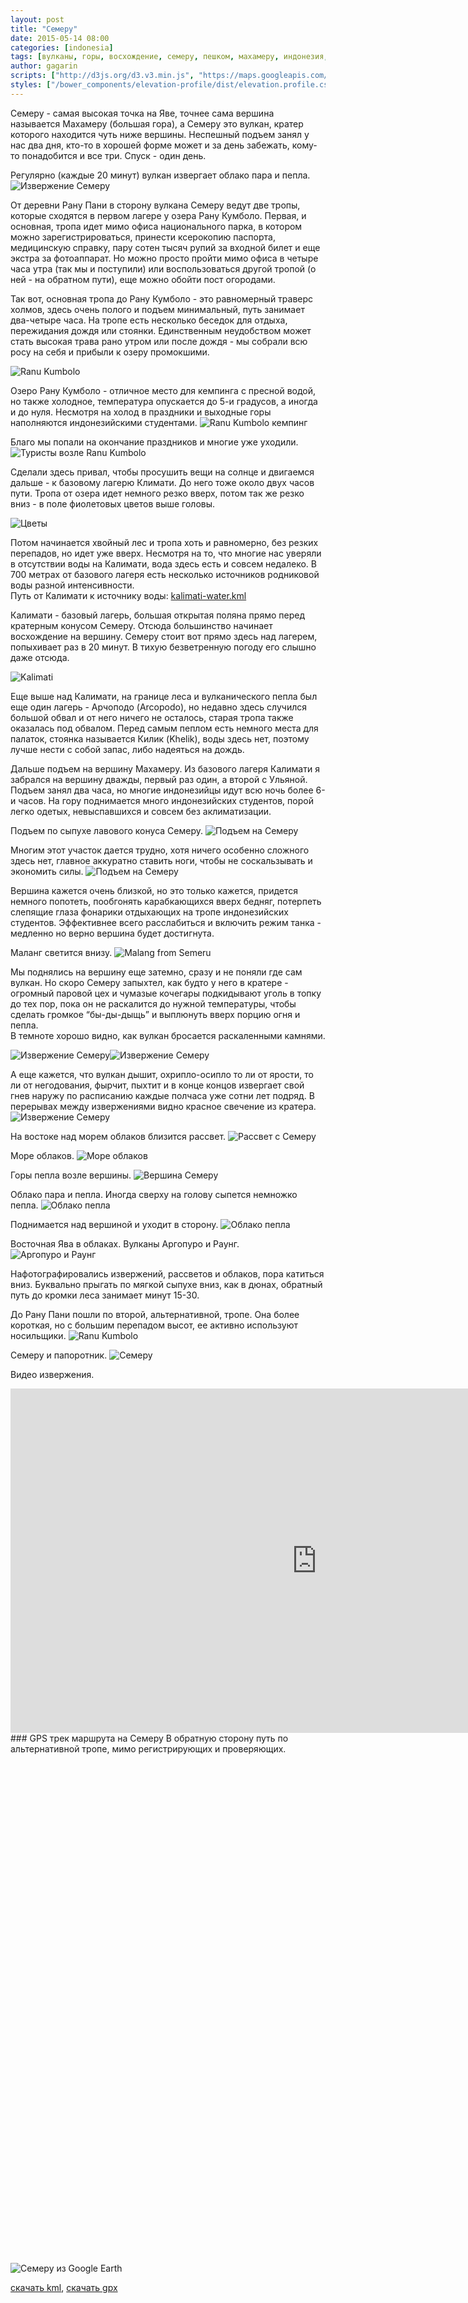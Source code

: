 ```yaml
---
layout: post
title: "Семеру"
date: 2015-05-14 08:00
categories: [indonesia]
tags: [вулканы, горы, восхождение, семеру, пешком, махамеру, индонезия, ява, kml, gpx, gps]
author: gagarin
scripts: ["http://d3js.org/d3.v3.min.js", "https://maps.googleapis.com/maps/api/js?v=3.exp&sensor=false", "/bower_components/elevation-profile/dist/elevation.profile.min.js"]
styles: ["/bower_components/elevation-profile/dist/elevation.profile.css"]
---
```


Семеру - самая высокая точка на Яве, точнее сама вершина называется Махамеру (большая гора), а Семеру это вулкан, кратер которого находится чуть ниже вершины. 
Неспешный подъем занял у нас два дня, кто-то в хорошей форме может и за день забежать, кому-то понадобится и все три. Спуск - один день. 

Регулярно (каждые 20 минут) вулкан извергает облако пара и пепла.    
![Извержение Семеру](izverzhenie-semeru-3.jpg)

От деревни Рану Пани в сторону вулкана Семеру ведут две тропы, которые сходятся в первом лагере у озера Рану Кумболо. Первая, и основная, тропа идет мимо офиса национального парка, в котором можно зарегистрироваться, принести ксерокопию паспорта, медицинскую справку, пару сотен тысяч рупий за входной билет и еще экстра за фотоаппарат. Но можно просто пройти мимо офиса в четыре часа утра (так мы и поступили) или воспользоваться другой тропой (о ней - на обратном пути), еще можно обойти пост огородами.

Так вот, основная тропа до Рану Кумболо - это равномерный траверс холмов, здесь очень полого и подъем минимальный, путь занимает два-четыре часа. На тропе есть несколько беседок для отдыха, пережидания дождя или стоянки. Единственным неудобством может стать высокая трава рано утром или после дождя - мы собрали всю росу на себя и прибыли к озеру промокшими.

![Ranu Kumbolo](ranu-kumbolo-1.jpg)

Озеро Рану Кумболо - отличное место для кемпинга с пресной водой, но также холодное, температура опускается до 5-и градусов, а иногда и до нуля. 
Несмотря на холод в праздники и выходные горы наполняются индонезийскими студентами.
![Ranu Kumbolo кемпинг](ranu-kumbolo-kemping.jpg)

Благо мы попали на окончание праздников и многие уже уходили.
![Туристы возле Ranu Kumbolo](turisty-vozle-ranu-kumbolo.jpg)

Сделали здесь привал, чтобы просушить вещи на солнце и двигаемся дальше - к базовому лагерю Климати. До него тоже около двух часов пути. Тропа от озера идет немного резко вверх, потом так же резко вниз - в поле фиолетовых цветов выше головы. 

![Цветы](tsvety.jpg)

Потом начинается хвойный лес и тропа хоть и равномерно, без резких перепадов, но идет уже вверх. Несмотря на то, что многие нас уверяли в отсутствии воды на Калимати, вода здесь есть и совсем недалеко. В 700 метрах от базового лагеря есть несколько источников родниковой воды разной интенсивности.   
Путь от Калимати к источнику воды: [kalimati-water.kml](kalimati-water.kml)

Калимати - базовый лагерь, большая открытая поляна прямо перед кратерным конусом Семеру. 
Отсюда большинство начинает восхождение на вершину.
Семеру стоит вот прямо здесь над лагерем, попыхивает раз в 20 минут. В тихую безветренную погоду его слышно даже отсюда.

![Kalimati](kalimati.jpg)

Еще выше над Калимати, на границе леса и вулканического пепла был еще один лагерь - Арчоподо (Arcopodo), но недавно здесь случился большой обвал и от него ничего не осталось, старая тропа также оказалась под обвалом. 
Перед самым пеплом есть немного места для палаток, стоянка называется Килик (Khelik), воды здесь нет, поэтому лучше нести с собой запас, либо надеяться на дождь.

Дальше подъем на вершину Махамеру. Из базового лагеря Калимати я забрался на вершину дважды, первый раз один, а второй с Ульяной. Подъем занял два часа, но многие индонезийцы идут всю ночь более 6-и часов. 
На гору поднимается много индонезийских студентов, порой легко одетых, невыспавшихся и совсем без аклиматизации.

Подъем по сыпухе лавового конуса Семеру.
![Подъем на Семеру](podem-na-semeru.jpg)

Многим этот участок дается трудно, хотя ничего особенно сложного здесь нет, главное аккуратно ставить ноги, чтобы не соскальзывать и экономить силы.
![Подъем на Семеру](podem-na-semeru-1.jpg)

Вершина кажется очень близкой, но это только кажется, придется немного попотеть, пообгонять карабкающихся вверх бедняг, потерпеть слепящие глаза фонарики отдыхающих на тропе индонезийских студентов. 
Эффективнее всего расслабиться и включить режим танка - медленно но верно вершина будет достигнута.

Маланг светится внизу.
![Malang from Semeru](malang-from-semeru.jpg)

Мы поднялись на вершину еще затемно, сразу и не поняли где сам вулкан. Но скоро Семеру запыхтел, как будто у него в кратере - огромный паровой цех и чумазые кочегары подкидывают уголь в топку до тех пор, пока он не раскалится до нужной температуры, чтобы сделать громкое “бы-ды-дыщь” и выплюнуть вверх порцию огня и пепла.  
В темноте хорошо видно, как вулкан бросается раскаленными камнями.

![Извержение Семеру](izverzhenie-semeru.jpg)![Извержение Семеру](izverzhenie-semeru-1.jpg)

А еще кажется, что вулкан дышит, охрипло-осипло то ли от ярости, то ли от негодования, фырчит, пыхтит и в конце концов извергает свой гнев наружу по расписанию каждые полчаса уже сотни лет подряд.
В перерывах между извержениями видно красное свечение из кратера.
![Извержение Семеру](izverzhenie-semeru-2.jpg)

На востоке над морем облаков близится рассвет.
![Рассвет с Семеру](rassvet-s-semeru.jpg)

Море облаков.
![Море облаков](more-oblakov.jpg)

Горы пепла возле вершины.
![Вершина Семеру](vershina-semeru.jpg)

Облако пара и пепла. Иногда сверху на голову сыпется немножко пепла.
![Облако пепла](oblako-pepla.jpg)

Поднимается над вершиной и уходит в сторону.
![Облако пепла](oblako-pepla-1.jpg)

Восточная Ява в облаках. Вулканы Аргопуро и Раунг.
![Аргопуро и Раунг](argopuro-i-raung.jpg)

Нафотографировались извержений, рассветов и облаков, пора катиться вниз. 
Буквально прыгать по мягкой сыпухе вниз, как в дюнах, обратный путь до кромки леса занимает минут 15-30.


До Рану Пани пошли по второй, альтернативной, тропе. Она более короткая, но с большим перепадом высот, ее активно используют носильщики.
![Ranu Kumbolo](ranu-kumbolo.jpg)

Семеру и папоротник.
![Семеру](semeru.jpg)

Видео извержения.

<div class="pw youtube">
<iframe width="980" height="551" src="https://www.youtube.com/embed/ONln-Ityml4?rel=0" frameborder="0" allowfullscreen></iframe>
</div>
### GPS трек маршрута на Семеру
В обратную сторону путь по альтернативной тропе, мимо регистрирующих и проверяющих.   

<div id="g1" style="height:800px" data-item="elevation-profile" data-src="semeru.json" data-opts='{"baseElevation": 1700, "extraElevation": 500, "gMapZoomLevel": 11}'></div>   

![Семеру из Google Earth](semeru-google-earth.jpg)

[скачать kml](semeru.kml), [скачать gpx](semeru.gpx)   



